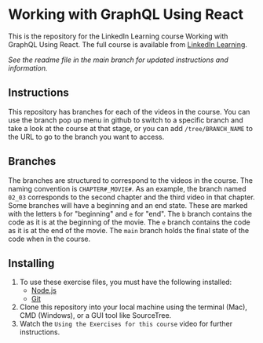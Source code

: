 # Working with GraphQL Using React
This is the repository for the LinkedIn Learning course Working with GraphQL Using React. The full course is available from [LinkedIn Learning][lil-course-url].

_See the readme file in the main branch for updated instructions and information._

## Instructions
This repository has branches for each of the videos in the course. You can use the branch pop up menu in github to switch to a specific branch and take a look at the course at that stage, or you can add `/tree/BRANCH_NAME` to the URL to go to the branch you want to access.

## Branches
The branches are structured to correspond to the videos in the course. The naming convention is `CHAPTER#_MOVIE#`. As an example, the branch named `02_03` corresponds to the second chapter and the third video in that chapter. 
Some branches will have a beginning and an end state. These are marked with the letters `b` for "beginning" and `e` for "end". The `b` branch contains the code as it is at the beginning of the movie. The `e` branch contains the code as it is at the end of the movie. The `main` branch holds the final state of the code when in the course.

## Installing
1. To use these exercise files, you must have the following installed:
	- [Node.js](https://nodejs.org/)
	- [Git](https://git-scm.com/)
2. Clone this repository into your local machine using the terminal (Mac), CMD (Windows), or a GUI tool like SourceTree.
3. Watch the `Using the Exercises for this course` video for further instructions.


[0]: # (Replace these placeholder URLs with actual course URLs)

[lil-course-url]: https://www.linkedin.com/learning/

